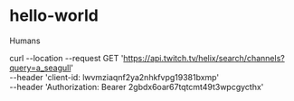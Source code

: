 # hello-world

Humans

curl --location --request
GET 'https://api.twitch.tv/helix/search/channels?query=a_seagull' \
--header 'client-id: lwvmziaqnf2ya2nhkfvpg19381bxmp' \
--header 'Authorization: Bearer 2gbdx6oar67tqtcmt49t3wpcgycthx'
